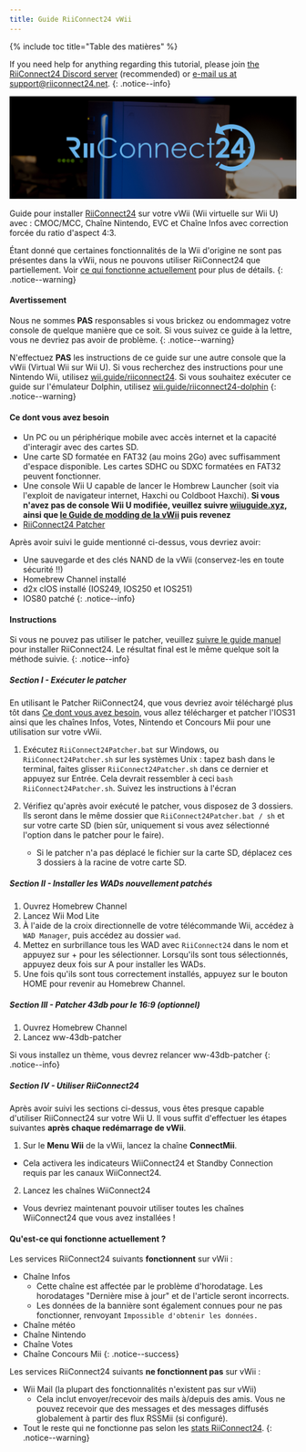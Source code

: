 ```yaml
---
title: Guide RiiConnect24 vWii
---
```


{% include toc title="Table des matières" %}

If you need help for anything regarding this tutorial, please join [the RiiConnect24 Discord server](https://discord.gg/rc24) (recommended) or [e-mail us at support@riiconnect24.net](mailto:support@riiconnect24.net).
{: .notice--info}

![RiiConnect24 Logo](/images/WiiRC24Logo.jpg)

Guide pour installer [RiiConnect24](https://rc24.xyz) sur votre vWii (Wii virtuelle sur Wii U) avec : CMOC/MCC, Chaîne Nintendo, EVC et Chaîne Infos avec correction forcée du ratio d'aspect 4:3.

Étant donné que certaines fonctionnalités de la Wii d'origine ne sont pas présentes dans la vWii, nous ne pouvons utiliser RiiConnect24 que partiellement. Voir [ce qui fonctionne actuellement](#whats-currently-working) pour plus de détails.
{: .notice--warning}

#### Avertissement

Nous ne sommes **PAS** responsables si vous brickez ou endommagez votre console de quelque manière que ce soit. Si vous suivez ce guide à la lettre, vous ne devriez pas avoir de problème.
{: .notice--warning}

N'effectuez **PAS** les instructions de ce guide sur une autre console que la vWii (Virtual Wii sur Wii U). Si vous recherchez des instructions pour une Nintendo Wii, utilisez [wii.guide/riiconnect24](riiconnect24). Si vous souhaitez exécuter ce guide sur l'émulateur Dolphin, utilisez [wii.guide/riiconnect24-dolphin](/riiconnect24-dolphin)
{: .notice--warning}

#### Ce dont vous avez besoin

* Un PC ou un périphérique mobile avec accès internet et la capacité d'interagir avec des cartes SD.
* Une carte SD formatée en FAT32 (au moins 2Go) avec suffisamment d'espace disponible. Les cartes SDHC ou SDXC formatées en FAT32 peuvent fonctionner.
* Une console Wii U capable de lancer le Hombrew Launcher (soit via l'exploit de navigateur internet, Haxchi ou Coldboot Haxchi). **Si vous n'avez pas de console Wii U modifiée, veuillez suivre [wiiuguide.xyz](https://wiiuguide.xyz), ainsi que [le Guide de modding de la vWii](https://wiiuguide.xyz/#/vwii-modding) puis revenez**
* [RiiConnect24 Patcher](https://github.com/RiiConnect24/RiiConnect24-Patcher/releases)

Après avoir suivi le guide mentionné ci-dessus, vous devriez avoir:
* Une sauvegarde et des clés NAND de la vWii (conservez-les en toute sécurité !!)
* Homebrew Channel installé
* d2x cIOS installé (IOS249, IOS250 et IOS251)
* IOS80 patché
{: .notice--info}

#### Instructions

Si vous ne pouvez pas utiliser le patcher, veuillez [suivre le guide manuel](https://pad.snopyta.org/s/rJ2N0B1XU) pour installer RiiConnect24. Le résultat final est le même quelque soit la méthode suivie.
{: .notice--info}

##### Section I - Exécuter le patcher

En utilisant le Patcher RiiConnect24, que vous devriez avoir téléchargé plus tôt dans [Ce dont vous avez besoin](#what-you-need), vous allez télécharger et patcher l'IOS31 ainsi que les chaînes Infos, Votes, Nintendo et Concours Mii pour une utilisation sur votre vWii.

1. Exécutez `RiiConnect24Patcher.bat` sur Windows, ou `RiiConnect24Patcher.sh` sur les systèmes Unix : tapez bash dans le terminal, faites glisser `RiiConnect24Patcher.sh` dans ce dernier et appuyez sur Entrée. Cela devrait ressembler à ceci `bash RiiConnect24Patcher.sh`. Suivez les instructions à l'écran

2. Vérifiez qu'après avoir exécuté le patcher, vous disposez de 3 dossiers. Ils seront dans le même dossier que `RiiConnect24Patcher.bat / sh` et sur votre carte SD (bien sûr, uniquement si vous avez sélectionné l'option dans le patcher pour le faire).
   - Si le patcher n'a pas déplacé le fichier sur la carte SD, déplacez ces 3 dossiers à la racine de votre carte SD.

##### Section II - Installer les WADs nouvellement patchés

1. Ouvrez Homebrew Channel
2. Lancez Wii Mod Lite
3. À l'aide de la croix directionnelle de votre télécommande Wii, accédez à `WAD Manager`, puis accédez au dossier `wad`.
4. Mettez en surbrillance tous les WAD avec `RiiConnect24` dans le nom et appuyez sur + pour les sélectionner. Lorsqu'ils sont tous sélectionnés, appuyez deux fois sur A pour installer les WADs.
5. Une fois qu'ils sont tous correctement installés, appuyez sur le bouton HOME pour revenir au Homebrew Channel.

##### Section III - Patcher 43db pour le 16:9 (optionnel)

1. Ouvrez Homebrew Channel
2. Lancez ww-43db-patcher

Si vous installez un thème, vous devrez relancer ww-43db-patcher
{: .notice--info}

##### Section IV - Utiliser RiiConnect24

Après avoir suivi les sections ci-dessus, vous êtes presque capable d'utiliser RiiConnect24 sur votre Wii U. Il vous suffit d'effectuer les étapes suivantes **après chaque redémarrage de vWii**.

1. Sur le **Menu Wii** de la vWii, lancez la chaîne **ConnectMii**.
* Cela activera les indicateurs WiiConnect24 et Standby Connection requis par les canaux WiiConnect24.
2. Lancez les chaînes WiiConnect24
* Vous devriez maintenant pouvoir utiliser toutes les chaînes WiiConnect24 que vous avez installées !

#### Qu'est-ce qui fonctionne actuellement ?
Les services RiiConnect24 suivants **fonctionnent** sur vWii :
* Chaîne Infos
    * Cette chaîne est affectée par le problème d'horodatage. Les horodatages "Dernière mise à jour" et de l'article seront incorrects.
    * Les données de la bannière sont également connues pour ne pas fonctionner, renvoyant `Impossible d'obtenir les données.`
* Chaîne météo
* Chaîne Nintendo
* Chaîne Votes
* Chaîne Concours Mii
{: .notice--success}

Les services RiiConnect24 suivants **ne fonctionnent pas** sur vWii :
* Wii Mail (la plupart des fonctionnalités n'existent pas sur vWii)
    * Cela inclut envoyer/recevoir des mails à/depuis des amis. Vous ne pouvez recevoir que des messages et des messages diffusés globalement à partir des flux RSSMii (si configuré).
* Tout le reste qui ne fonctionne pas selon les [stats RiiConnect24](https://rc24.xyz/stats/index.html).
{: .notice--warning}
